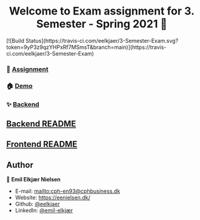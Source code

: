<h1 align="center">Welcome to Exam assignment for 3. Semester - Spring 2021 👋</h1>
<p>
[![Build Status](https://travis-ci.com/eelkjaer/3-Semester-Exam.svg?token=9yP3z9qzYHPxRf7MSmsT&branch=main)](https://travis-ci.com/eelkjaer/3-Semester-Exam)
</p>

### 📝 [Assignment](https://nolink.dk)

### 🏠 [Demo](https://eenielsen.dk)

### ✨ [Backend](https://api.eenielsen.dk/3sem-exam)

## [Backend README](backend/README.md)
## [Frontend README](frontend/README.md)

## Author

👤 **Emil Elkjær Nielsen**
* E-mail: [mailto:cph-en93@cphbusiness.dk](cph-en93@cphbusiness.dk)
* Website: https://eenielsen.dk/
* Github: [@eelkjaer](https://github.com/eelkjaer)
* LinkedIn: [@emil-elkjær](https://linkedin.com/in/emil-elkjær)